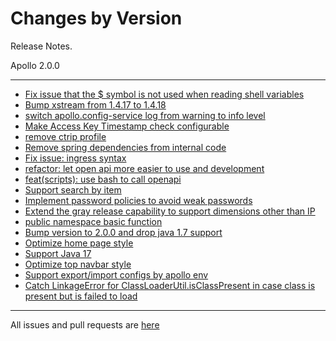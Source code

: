 Changes by Version
==================
Release Notes.

Apollo 2.0.0

------------------
* [Fix issue that the $ symbol is not used when reading shell variables](https://github.com/ctripcorp/apollo/pull/3890)
* [Bump xstream from 1.4.17 to 1.4.18](https://github.com/apolloconfig/apollo/pull/3916)
* [switch apollo.config-service log from warning to info level](https://github.com/ctripcorp/apollo/pull/3884)
* [Make Access Key Timestamp check configurable](https://github.com/ctripcorp/apollo/pull/3908)
* [remove ctrip profile](https://github.com/ctripcorp/apollo/pull/3920)
* [Remove spring dependencies from internal code](https://github.com/apolloconfig/apollo/pull/3937)
* [Fix issue: ingress syntax](https://github.com/apolloconfig/apollo/pull/3933)
* [refactor: let open api more easier to use and development](https://github.com/apolloconfig/apollo/pull/3943)
* [feat(scripts): use bash to call openapi](https://github.com/apolloconfig/apollo/pull/3980)
* [Support search by item](https://github.com/apolloconfig/apollo/pull/3977)
* [Implement password policies to avoid weak passwords](https://github.com/apolloconfig/apollo/pull/4008)
* [Extend the gray release capability to support dimensions other than IP](https://github.com/apolloconfig/apollo/pull/4013)
* [public namespace basic function](https://github.com/apolloconfig/apollo/pull/3850)
* [Bump version to 2.0.0 and drop java 1.7 support](https://github.com/apolloconfig/apollo/pull/4015)
* [Optimize home page style](https://github.com/apolloconfig/apollo/pull/4052)
* [Support Java 17](https://github.com/apolloconfig/apollo/pull/4060)
* [Optimize top navbar style](https://github.com/apolloconfig/apollo/pull/4073)
* [Support export/import configs by apollo env](https://github.com/apolloconfig/apollo/pull/3947)
* [Catch LinkageError for ClassLoaderUtil.isClassPresent in case class is present but is failed to load](https://github.com/apolloconfig/apollo/pull/4097)

------------------
All issues and pull requests are [here](https://github.com/ctripcorp/apollo/milestone/8?closed=1)
